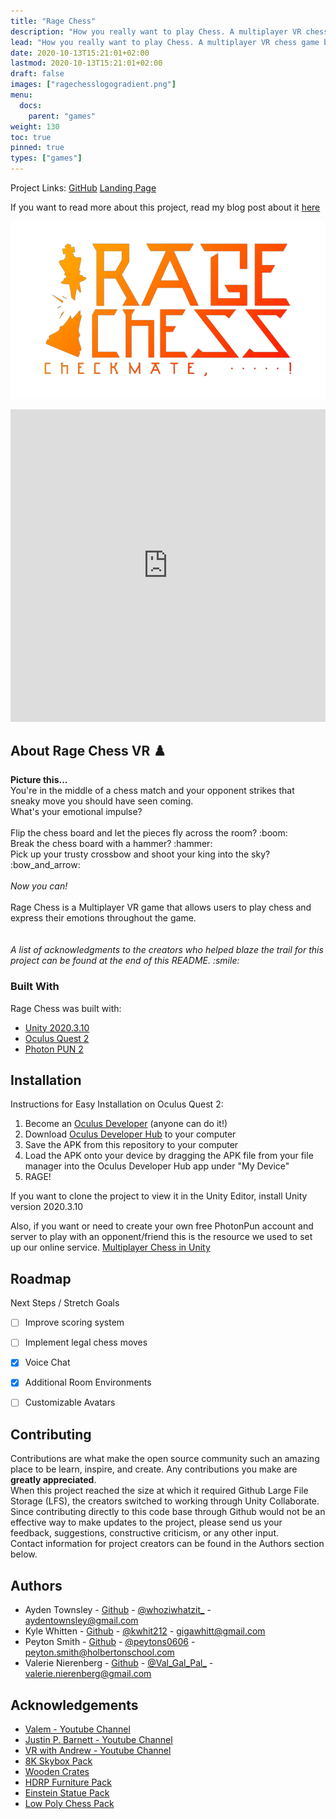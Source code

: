 ```yaml
---
title: "Rage Chess"
description: "How you really want to play Chess. A multiplayer VR chess game built in Unity."
lead: "How you really want to play Chess. A multiplayer VR chess game built in Unity."
date: 2020-10-13T15:21:01+02:00
lastmod: 2020-10-13T15:21:01+02:00
draft: false
images: ["ragechesslogogradient.png"]
menu:
  docs:
    parent: "games"
weight: 130
toc: true
pinned: true
types: ["games"]
---
```


Project Links: [GitHub](https://github.com/aydentownsley/RageChess) [Landing Page](https://aydentownsley.github.io/RageChess)

If you want to read more about this project, read my blog post about it [here](/blog/rage-chess/)

<!-- PROJECT LOGO -->
<img src="ragechesslogogradient.png">


<br />
<p align="center">
  <iframe width="100%" height="500" src="https://www.youtube.com/embed/CHwq2JNkkTU" title="YouTube video player" frameborder="0" allow="accelerometer; autoplay; clipboard-write; encrypted-media; gyroscope; picture-in-picture" allowfullscreen></iframe>
</p>

<!-- ABOUT THE PROJECT -->
## About Rage Chess VR :chess_pawn:

<p>
  <b>Picture this...</b><br>
You're in the middle of a chess match and your opponent strikes that sneaky move you should have seen coming.<br>
What's your emotional impulse?<br>
<br>
Flip the chess board and let the pieces fly across the room? :boom: <br>
Break the chess board with a hammer? :hammer: <br>
Pick up your trusty crossbow and shoot your king into the sky? :bow_and_arrow: <br>
<br>
  <i>Now you can!</i>
<br>
<br>Rage Chess is a Multiplayer VR game that allows users to play chess and express their emotions throughout the game.<br><br><br>
<i>A list of acknowledgments to the creators who helped blaze the trail for this project can be found at the end of this README.
  :smile:</i>
  </p>

### Built With

Rage Chess was built with:
* [Unity 2020.3.10](https://unity3d.com/unity/whats-new/2020.3.10)
* [Oculus Quest 2](https://www.oculus.com/setup/)
* [Photon PUN 2](https://doc.photonengine.com/en-us/pun/current/getting-started/pun-intro#:~:text=Photon%20Unity%20Networking%20(PUN)%20is,be%20synced%20over%20the%20network.&text=The%20fast%20and%20(optionally)%20reliable,to%20connect%20one%20to%20one.)


<!-- GETTING STARTED -->
## Installation

Instructions for Easy Installation on Oculus Quest 2:
1. Become an [Oculus Developer](https://developer.oculus.com/) (anyone can do it!)
2. Download [Oculus Developer Hub](https://developer.oculus.com/documentation/tools/odh/) to your computer
3. Save the APK from this repository to your computer
4. Load the APK onto your device by dragging the APK file from your file manager into the Oculus Developer Hub app under "My Device"
5. RAGE!

If you want to clone the project to view it in the Unity Editor, install Unity version 2020.3.10

Also, if you want or need to create your own free PhotonPun account and server to play with an opponent/friend this is the resource we used to set up our online service. [Multiplayer Chess in Unity](https://www.youtube.com/watch?v=loun57ct5nM)

<!-- USAGE EXAMPLES -->
<!--## Usage

Use this space to show useful examples of how a project can be used. Additional screenshots, code examples and demos work well in this space. You may also link to more resources.

_For more examples, please refer to the [Documentation](https://example.com)_
-->

<!-- ROADMAP -->
## Roadmap

Next Steps / Stretch Goals
- [ ] Improve scoring system
- [ ] Implement legal chess moves
- [x] Voice Chat
- [x] Additional Room Environments
- [ ] Customizable Avatars



<!-- CONTRIBUTING -->
## Contributing

Contributions are what make the open source community such an amazing place to be learn, inspire, and create. Any contributions you make are **greatly appreciated**.
<br>
When this project reached the size at which it required Github Large File Storage (LFS), the creators switched to working through Unity Collaborate.<br>
Since contributing directly to this code base through Github would not be an effective way to make updates to the project, please send us your feedback, suggestions, constructive criticism, or any other input.
<br>
Contact information for project creators can be found in the Authors section below.


<!-- CONTACT -->
## Authors

* Ayden Townsley - [Github](https://github.com/aydentownsley) - [@whoziwhatzit_](https://twitter.com/whoziwhatzit_) - aydentownsley@gmail.com
* Kyle Whitten - [Github](https://github.com/kwhit2) - [@kwhit212](https://twitter.com/kwhit212) - gigawhitt@gmail.com
* Peyton Smith - [Github](https://github.com/peytonbrsmith) - [@peytons0606](https://twitter.com/peytons0606) - peyton.smith@holbertonschool.com
* Valerie Nierenberg - [Github](https://github.com/valerienierenberg) - [@Val_Gal_Pal_](https://twitter.com/Val_Gal_Pal_) - valerie.nierenberg@gmail.com

<!-- ACKNOWLEDGEMENTS -->
## Acknowledgements
* [Valem - Youtube Channel](https://www.youtube.com/channel/UCPJlesN59MzHPPCp0Lg8sLw)
* [Justin P. Barnett - Youtube Channel](https://www.youtube.com/channel/UC1yXfU3c2gXchdmscjvCmMQ)
* [VR with Andrew - Youtube Channel](https://www.youtube.com/channel/UCG8bDPqp3jykCGbx-CiL7VQ)
* [8K Skybox Pack](https://assetstore.unity.com/packages/2d/textures-materials/sky/8k-skybox-pack-free-150926)
* [Wooden Crates](https://assetstore.unity.com/packages/3d/props/wooden-crates-16599)
* [HDRP Furniture Pack](https://assetstore.unity.com/packages/3d/props/furniture/hdrp-furniture-pack-153946)
* [Einstein Statue Pack](https://assetstore.unity.com/packages/3d/props/interior/free-statue-pack-152443)
* [Low Poly Chess Pack](https://assetstore.unity.com/packages/3d/props/low-poly-chess-pack-50405)
<!--* [GitHub Pages](https://pages.github.com)
* [Animate.css](https://daneden.github.io/animate.css)
* [Loaders.css](https://connoratherton.com/loaders)
* [Slick Carousel](https://kenwheeler.github.io/slick)
* [Smooth Scroll](https://github.com/cferdinandi/smooth-scroll)
* [Sticky Kit](http://leafo.net/sticky-kit)
* [JVectorMap](http://jvectormap.com)
* [Font Awesome](https://fontawesome.com)-->





<!-- MARKDOWN LINKS & IMAGES -->
<!-- https://www.markdownguide.org/basic-syntax/#reference-style-links -->
[contributors-shield]: https://img.shields.io/github/contributors/othneildrew/Best-README-Template.svg?style=for-the-badge
[contributors-url]: https://github.com/aydentownsley/RageChess/graphs/contributors
[forks-shield]: https://img.shields.io/github/forks/othneildrew/Best-README-Template.svg?style=for-the-badge
[forks-url]: https://github.com/aydentownsley/RageChess/network/members
[stars-shield]: https://img.shields.io/github/stars/othneildrew/Best-README-Template.svg?style=for-the-badge
[stars-url]: https://github.com/aydentownsley/RageChess/stargazers
[issues-shield]: https://img.shields.io/github/issues/othneildrew/Best-README-Template.svg?style=for-the-badge
[issues-url]: https://github.com/aydentownsley/RageChess/issues
[license-shield]: https://img.shields.io/github/license/othneildrew/Best-README-Template.svg?style=for-the-badge
[license-url]: https://github.com/aydentownsley/RageChess//blob/master/LICENSE.txt
<!-- [linkedin-shield]: https://img.shields.io/badge/-LinkedIn-black.svg?style=for-the-badge&logo=linkedin&colorB=555 -->
<!-- [linkedin-url]: https://linkedin.com/in/aydentownsley/ -->
[product-screenshot]: images/screenshot.png
